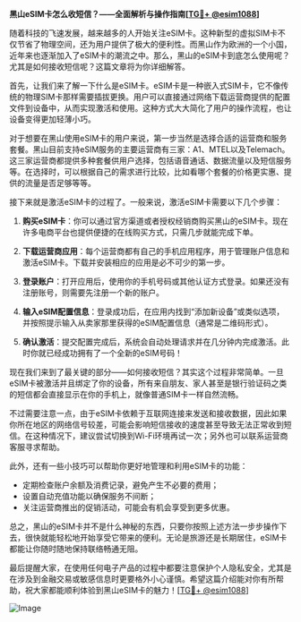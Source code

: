 **黑山eSIM卡怎么收短信？——全面解析与操作指南[[TG💪+ @esim1088](https://t.me/s/esim1088)]**

随着科技的飞速发展，越来越多的人开始关注eSIM卡。这种新型的虚拟SIM卡不仅节省了物理空间，还为用户提供了极大的便利性。而黑山作为欧洲的一个小国，近年来也逐渐加入了eSIM卡的潮流之中。那么，黑山的eSIM卡到底怎么使用呢？尤其是如何接收短信呢？这篇文章将为你详细解答。

首先，让我们来了解一下什么是eSIM卡。eSIM卡是一种嵌入式SIM卡，它不像传统的物理SIM卡那样需要插拔更换。用户可以直接通过网络下载运营商提供的配置文件到设备中，从而实现激活和使用。这种方式大大简化了用户的操作流程，也让设备变得更加轻薄小巧。

对于想要在黑山使用eSIM卡的用户来说，第一步当然是选择合适的运营商和服务套餐。黑山目前支持eSIM服务的主要运营商有三家：A1、MTEL以及Telemach。这三家运营商都提供多种套餐供用户选择，包括语音通话、数据流量以及短信服务等。在选择时，可以根据自己的需求进行比较，比如看哪个套餐的价格更实惠、提供的流量是否足够等等。

接下来就是激活eSIM卡的过程了。一般来说，激活eSIM卡需要以下几个步骤：

1. **购买eSIM卡**：你可以通过官方渠道或者授权经销商购买黑山的eSIM卡。现在许多电商平台也提供便捷的在线购买方式，只需几步就能完成下单。

2. **下载运营商应用**：每个运营商都有自己的手机应用程序，用于管理账户信息和激活eSIM卡。下载并安装相应的应用是必不可少的第一步。

3. **登录账户**：打开应用后，使用你的手机号码或其他认证方式登录。如果还没有注册账号，则需要先注册一个新的账户。

4. **输入eSIM配置信息**：登录成功后，在应用内找到“添加新设备”或类似选项，并按照提示输入从卖家那里获得的eSIM配置信息（通常是二维码形式）。

5. **确认激活**：提交配置完成后，系统会自动处理请求并在几分钟内完成激活。此时你就已经成功拥有了一个全新的eSIM号码！

现在我们来到了最关键的部分——如何接收短信？其实这个过程非常简单。一旦eSIM卡被激活并且绑定了你的设备，所有来自朋友、家人甚至是银行验证码之类的短信都会直接显示在你的手机上，就像普通SIM卡一样自然流畅。

不过需要注意一点，由于eSIM卡依赖于互联网连接来发送和接收数据，因此如果你所在地区的网络信号较差，可能会影响短信接收的速度甚至导致无法正常收到短信。在这种情况下，建议尝试切换到Wi-Fi环境再试一次；另外也可以联系运营商客服寻求帮助。

此外，还有一些小技巧可以帮助你更好地管理和利用eSIM卡的功能：

- 定期检查账户余额及消费记录，避免产生不必要的费用；
- 设置自动充值功能以确保服务不间断；
- 关注运营商推出的促销活动，可能会有机会享受到更多优惠。

总之，黑山的eSIM卡并不是什么神秘的东西，只要你按照上述方法一步步操作下去，很快就能轻松地开始享受它带来的便利。无论是旅游还是长期居住，eSIM卡都能让你随时随地保持联络畅通无阻。

最后提醒大家，在使用任何电子产品的过程中都要注意保护个人隐私安全，尤其是在涉及到金融交易或敏感信息时更要格外小心谨慎。希望这篇介绍能对你有所帮助，祝大家都能顺利体验到黑山eSIM卡的魅力！[[TG💪+ @esim1088](https://t.me/s/esim1088)]

![Image](https://i.postimg.cc/4NQfJmqS/Snipaste-2025-05-13-00-14-12.png)